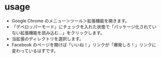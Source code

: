 # usage

- Google Chrome のメニュー＞ツール＞拡張機能を開きます。
- 「デベロッパーモード」にチェックを入れた状態で「パッケージ化されていない拡張機能を読み込む...」をクリックします。
- 当拡張のディレクトリを選択します。
- Facebook のページを開けば「いいね！」リンクが「爆発しろ！」リンクに変わっているはずです。
